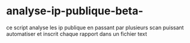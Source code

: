 # analyse-ip-publique-beta-
ce script analyse les ip publique en passant par plusieurs scan puissant automatiser et inscrit chaque rapport dans un fichier text
